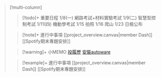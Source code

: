 > [!multi-column]
>
>> [!todo]+ 重要日程
>> 1/8(一) 網路考試+材料實驗考試
>> 1/9(二) 智慧型控制考試
>> 1/11(四) 機動學考試
>> 1/15 拍照
>> 1/16 爬山
>> 1/23 日檢公布
>> 
>
>> [!note]+ 進行中事項
>>[[project_overview.canvas|member Dash]]
>>[[Spotify期末專題安排]]
>
>> [!warning]+ 小MEMO
>>[投履歷](https://careers.adobe.com/us/en/apply?jobSeqNo=ADOBUSR141239EXTERNALENUS&step=1)
>>[安裝autoware](https://hackmd.io/@nKngvyhpQdGagg1V6GKLwA/Hyrkv5bzB/https%3A%2F%2Fhackmd.io%2F%40k4584932%2FS1W6p0k6S)
>
>> [!example]+ 進行中事項
>>[[project_overview.canvas|member Dash]]
>>[[Spotify期末專題安排]]
>



